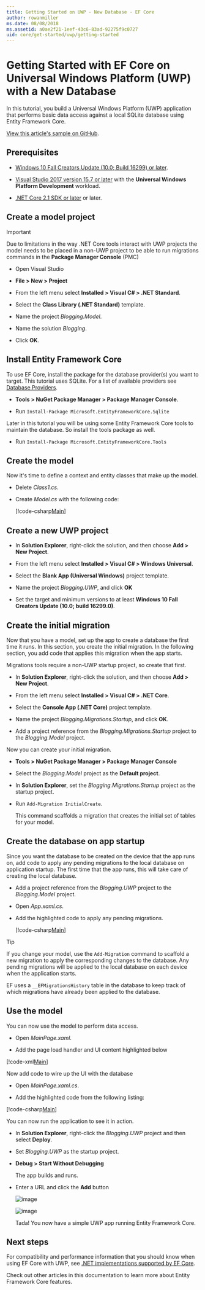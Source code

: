 ```yaml
---
title: Getting Started on UWP - New Database - EF Core
author: rowanmiller
ms.date: 08/08/2018
ms.assetid: a0ae2f21-1eef-43c6-83ad-92275f9c0727
uid: core/get-started/uwp/getting-started
---
```


# Getting Started with EF Core on Universal Windows Platform (UWP) with a New Database

In this tutorial, you build a Universal Windows Platform (UWP) application that performs basic data access against a local SQLite database using Entity Framework Core.

[View this article's sample on GitHub](https://github.com/aspnet/EntityFramework.Docs/tree/master/samples/core/GetStarted/UWP).

## Prerequisites

* [Windows 10 Fall Creators Update (10.0; Build 16299) or later](https://support.microsoft.com/en-us/help/4027667/windows-update-windows-10).

* [Visual Studio 2017 version 15.7 or later](https://www.visualstudio.com/downloads/) with the **Universal Windows Platform Development** workload.

* [.NET Core 2.1 SDK or later](https://www.microsoft.com/net/core) or later.

## Create a model project

> [!IMPORTANT]
> Due to limitations in the way .NET Core tools interact with UWP projects the model needs to be placed in a non-UWP project to be able to run migrations commands in the **Package Manager Console** (PMC)

* Open Visual Studio

* **File > New > Project**

* From the left menu select **Installed > Visual C# > .NET Standard**.

* Select the **Class Library (.NET Standard)** template.

* Name the project *Blogging.Model*.

* Name the solution *Blogging*.

* Click **OK**.

## Install Entity Framework Core

To use EF Core, install the package for the database provider(s) you want to target. This tutorial uses SQLite. For a list of available providers see [Database Providers](../../providers/index.md).

* **Tools > NuGet Package Manager > Package Manager Console**.

* Run `Install-Package Microsoft.EntityFrameworkCore.Sqlite`

Later in this tutorial you will be using some Entity Framework Core tools to maintain the database. So install the tools package as well.

* Run `Install-Package Microsoft.EntityFrameworkCore.Tools`

## Create the model

Now it's time to define a context and entity classes that make up the model.

* Delete *Class1.cs*.

* Create *Model.cs* with the following code:

  [!code-csharp[Main](../../../../samples/core/GetStarted/UWP/Blogging.Model/Model.cs)]

## Create a new UWP project

* In **Solution Explorer**, right-click the solution, and then choose **Add > New Project**.

* From the left menu select **Installed > Visual C# > Windows Universal**.

* Select the **Blank App (Universal Windows)** project template.

* Name the project *Blogging.UWP*, and click **OK**

* Set the target and minimum versions to at least **Windows 10 Fall Creators Update (10.0; build 16299.0)**.

## Create the initial migration

Now that you have a model, set up the app to create a database the first time it runs. In this section, you create the initial migration. In the following section, you add code that applies this migration when the app starts.

Migrations tools require a non-UWP startup project, so create that first.

* In **Solution Explorer**, right-click the solution, and then choose **Add > New Project**.

* From the left menu select **Installed > Visual C# > .NET Core**.

* Select the **Console App (.NET Core)** project template.

* Name the project *Blogging.Migrations.Startup*, and click **OK**.

* Add a project reference from the *Blogging.Migrations.Startup* project to the *Blogging.Model* project.

Now you can create your initial migration.

* **Tools > NuGet Package Manager > Package Manager Console**

* Select the *Blogging.Model* project as the **Default project**.

* In **Solution Explorer**, set the *Blogging.Migrations.Startup* project as the startup project.

* Run `Add-Migration InitialCreate`.

  This command scaffolds a migration that creates the initial set of tables for your model.

## Create the database on app startup

Since you want the database to be created on the device that the app runs on, add code to apply any pending migrations to the local database on application startup. The first time that the app runs, this will take care of creating the local database.

* Add a project reference from the *Blogging.UWP* project to the *Blogging.Model* project.

* Open *App.xaml.cs*.

* Add the highlighted code to apply any pending migrations.

  [!code-csharp[Main](../../../../samples/core/GetStarted/UWP/Blogging.UWP/App.xaml.cs?highlight=1-2,26-29)]

> [!TIP]  
> If you change your model, use the `Add-Migration` command to scaffold a new migration to apply the corresponding changes to the database. Any pending migrations will be applied to the local database on each device when the application starts.
>
>EF uses a `__EFMigrationsHistory` table in the database to keep track of which migrations have already been applied to the database.

## Use the model

You can now use the model to perform data access.

* Open *MainPage.xaml*.

* Add the page load handler and UI content highlighted below

[!code-xml[Main](../../../../samples/core/GetStarted/UWP/Blogging.UWP/MainPage.xaml?highlight=9,11-23)]

Now add code to wire up the UI with the database

* Open *MainPage.xaml.cs*.

* Add the highlighted code from the following listing:

[!code-csharp[Main](../../../../samples/core/GetStarted/UWP/Blogging.UWP/MainPage.xaml.cs?highlight=1,31-49)]

You can now run the application to see it in action.

* In **Solution Explorer**, right-click the *Blogging.UWP* project and then select **Deploy**.

* Set *Blogging.UWP* as the startup project.

* **Debug > Start Without Debugging**

  The app builds and runs.

* Enter a URL and click the **Add** button

  ![image](_static/create.png)

  ![image](_static/list.png)

  Tada! You now have a simple UWP app running Entity Framework Core.

## Next steps

For compatibility and performance information that you should know when using EF Core with UWP, see [.NET implementations supported by EF Core](../../platforms/index.md#universal-windows-platform).

Check out other articles in this documentation to learn more about Entity Framework Core features.
